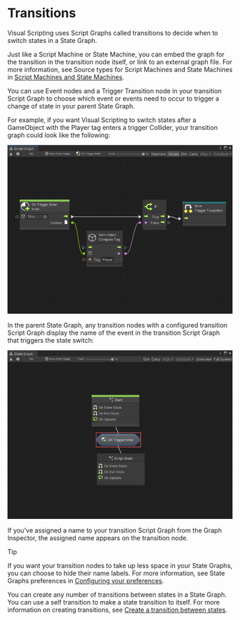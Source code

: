 # Transitions

Visual Scripting uses Script Graphs called transitions to decide when to switch states in a State Graph. 

Just like a Script Machine or State Machine, you can embed the graph for the transition in the transition node itself, or link to an external graph file. For more information, see Source types for Script Machines and State Machines in [Script Machines and State Machines](vs-graph-machine-types.md#source-types-for-script-machines-and-state-machines). 

You can use Event nodes and a Trigger Transition node in your transition Script Graph to choose which event or events need to occur to trigger a change of state in your parent State Graph. 

For example, if you want Visual Scripting to switch states after a GameObject with the Player tag enters a trigger Collider, your transition graph could look like the following: 

![An image of a new transition Script Graph open in the Graph window. An On Trigger Enter Event node is connected to an If logic node, that triggers the state transition if the GameObject that enters the Collider has a tag of "Player."](images/vs-state-graphs-transition-trigger-transition.png)

In the parent State Graph, any transition nodes with a configured transition Script Graph display the name of the event in the transition Script Graph that triggers the state switch:

![An image of a State Graph with a configured transition between two states.](images/vs-state-graphs-transition-node-w-transition.png)

If you've assigned a name to your transition Script Graph from the Graph Inspector, the assigned name appears on the transition node. 

> [!TIP]
> If you want your transition nodes to take up less space in your State Graphs, you can choose to hide their name labels. For more information, see State Graphs preferences in [Configuring your preferences](vs-set-preferences.md#state-graphs-preferences).

You can create any number of transitions between states in a State Graph. You can use a self transition to make a state transition to itself. For more information on creating transitions, see [Create a transition between states](vs-creating-transition.md).

